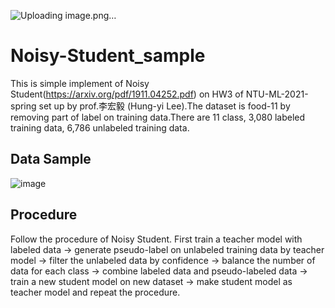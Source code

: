 ![Uploading image.png…]()

# Noisy-Student_sample
This is simple implement of Noisy Student(https://arxiv.org/pdf/1911.04252.pdf) on HW3 of NTU-ML-2021-spring set up by prof.李宏毅 (Hung-yi Lee).The dataset is food-11 by removing part of label on training data.There are 11 class, 3,080 labeled training data, 6,786 unlabeled training data.

## Data Sample
![image](https://user-images.githubusercontent.com/56825699/114810034-ddd52a00-9ddd-11eb-978b-b14e0bb55283.png)


## Procedure
Follow the procedure of Noisy Student. First train a teacher model with labeled data -> generate pseudo-label on unlabeled training data by teacher model -> filter the unlabeled data by confidence -> balance the number of data for each class -> combine labeled data and pseudo-labeled data -> train a new student model on new dataset -> make student model as teacher model and repeat the procedure.
